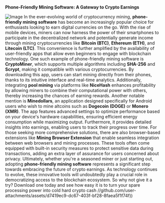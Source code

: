 **Phone-Friendly Mining Software: A Gateway to Crypto Earnings**

![Image](https://github.com/user-attachments/assets/d7419ec9-dc67-403f-bf28-8faea5f1f74f)
In the ever-evolving world of cryptocurrency mining, **phone-friendly mining software** has become an increasingly popular choice for enthusiasts looking to earn digital currencies on the go. With the rise of mobile devices, miners can now harness the power of their smartphones to participate in the decentralized network and potentially generate income through mining cryptocurrencies like **Bitcoin (BTC)**, **Ethereum (ETH)**, and **Litecoin (LTC)**. This convenience is further amplified by the availability of user-friendly apps that allow even beginners to engage with blockchain technology.
One such example of phone-friendly mining software is **CryptoMiner**, which supports multiple algorithms including **SHA-256** and **Scrypt**, making it compatible with various cryptocurrencies. By downloading this app, users can start mining directly from their phones, thanks to its intuitive interface and real-time analytics. Additionally, integrating **pool mining** via platforms like **NiceHash** enhances profitability by allowing miners to combine their computational power with others, thereby increasing the chances of earning rewards.
Another notable mention is **Minedollars**, an application designed specifically for Android users who wish to mine altcoins such as **Dogecoin (DOGE)** or **Monero (XMR)**. The app features advanced settings to optimize performance based on your device's hardware capabilities, ensuring efficient energy consumption while maximizing output. Furthermore, it provides detailed insights into earnings, enabling users to track their progress over time.
For those seeking more comprehensive solutions, there are also browser-based extensions like **Mining Browser Extension** that enable seamless integration between web browsers and mining processes. These tools often come equipped with built-in security measures to protect sensitive data during transactions, adding an extra layer of assurance for users concerned about privacy.
Ultimately, whether you're a seasoned miner or just starting out, adopting **phone-friendly mining software** represents a significant step towards embracing the future of crypto earnings. As technology continues to evolve, these innovative tools will undoubtedly play a crucial role in democratizing access to the blockchain ecosystem. So why not give it a try? Download one today and see how easy it is to turn your spare processing power into cold hard crypto cash 
 //github.com/user-attachments/assets/d7419ec9-dc67-403f-bf28-8faea5f1f74f))
